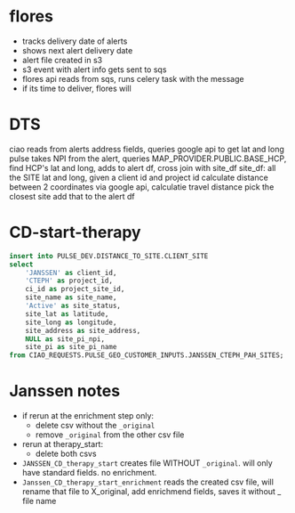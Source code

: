 # flores
* tracks delivery date of alerts
* shows next alert delivery date
* alert file created in s3
* s3 event with alert info gets sent to sqs
* flores api reads from sqs, runs celery task with the message
* if its time to deliver, flores will 


# DTS
ciao reads from alerts address fields, queries google api to get lat and long
pulse takes NPI from the alert, queries MAP_PROVIDER.PUBLIC.BASE_HCP, find  HCP's lat and long, adds to alert df, cross join with site_df
	site_df: all the SITE lat and long, given a client id and project id
calculate distance between 2 coordinates via google api, calculatie travel distance
pick the closest site
add that to the alert df

# CD-start-therapy
```sql
insert into PULSE_DEV.DISTANCE_TO_SITE.CLIENT_SITE
select
	'JANSSEN' as client_id, 
	'CTEPH' as project_id, 
	ci_id as project_site_id, 
	site_name as site_name, 
	'Active' as site_status,
	site_lat as latitude, 
	site_long as longitude, 
	site_address as site_address, 
	NULL as site_pi_npi, 
	site_pi as site_pi_name
from CIAO_REQUESTS.PULSE_GEO_CUSTOMER_INPUTS.JANSSEN_CTEPH_PAH_SITES;
```

# Janssen notes
- if rerun at the enrichment step only:
	- delete csv without the `_original` 
	- remove `_original` from the other csv file
- rerun at therapy_start:
	- delete both csvs
- `JANSSEN_CD_therapy_start` creates file WITHOUT `_original`. will only have standard fields. no enrichment.
- `Janssen_CD_therapy_start_enrichment` reads the created csv file, will rename that file to X_original, add enrichmend fields, saves it without _ file name



